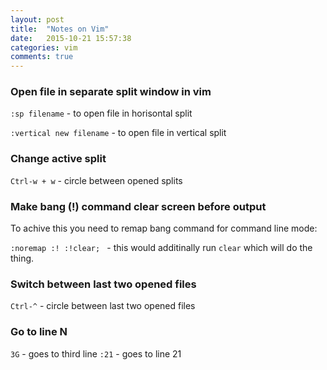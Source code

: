 ```yaml
---
layout: post
title:  "Notes on Vim"
date:   2015-10-21 15:57:38
categories: vim
comments: true
---
```


### Open file in separate split window in vim
```:sp filename``` - to open file in horisontal split

```:vertical new filename``` - to open file in vertical split

### Change active split
```Ctrl-w + w``` - circle between opened splits

### Make bang (!) command clear screen before output
To achive this you need to remap bang command for command line mode:

```:noremap :! :!clear; ``` - this would additinally run `clear` which will do the thing.

### Switch between last two opened files
```Ctrl-^``` - circle between last two opened files

### Go to line N
```3G``` - goes to third line
```:21``` - goes to line 21